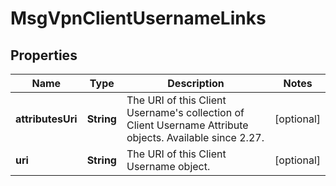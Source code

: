 

# MsgVpnClientUsernameLinks


## Properties

| Name | Type | Description | Notes |
|------------ | ------------- | ------------- | -------------|
|**attributesUri** | **String** | The URI of this Client Username&#39;s collection of Client Username Attribute objects. Available since 2.27. |  [optional] |
|**uri** | **String** | The URI of this Client Username object. |  [optional] |



